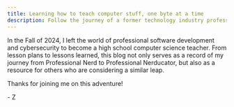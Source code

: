 ```yaml
---
title: Learning how to teach computer stuff, one byte at a time
description: Follow the journey of a former technology industry professional as he transitions from maximizing shareholder value to teaching high school computer science.
---
```

In the Fall of 2024, I left the world of professional software development and cybersecurity to become a high school computer science teacher. From lesson plans to lessons learned, this blog not only serves as a record of my journey from Professional Nerd to Professional Nerducator, but also as a resource for others who are considering a similar leap.

Thanks for joining me on this adventure!

\- Z